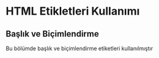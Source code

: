 <h1> HTML Etikletleri Kullanımı</h1>
<h2> Başlık ve Biçimlendirme </h2>
<p> Bu bölümde başlık ve biçimlendirme etiketleri kullanılmıştır</p>
